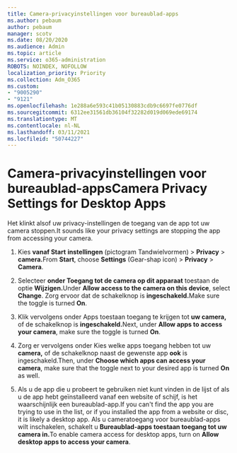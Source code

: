 ```yaml
---
title: Camera-privacyinstellingen voor bureaublad-apps
ms.author: pebaum
author: pebaum
manager: scotv
ms.date: 08/20/2020
ms.audience: Admin
ms.topic: article
ms.service: o365-administration
ROBOTS: NOINDEX, NOFOLLOW
localization_priority: Priority
ms.collection: Adm_O365
ms.custom:
- "9005290"
- "9121"
ms.openlocfilehash: 1e288a6e593c41b05130883cdb9c6697fe0776df
ms.sourcegitcommit: 6312ee31561db36104f32282d019d069ede69174
ms.translationtype: MT
ms.contentlocale: nl-NL
ms.lasthandoff: 03/11/2021
ms.locfileid: "50744227"
---
```

# <a name="camera-privacy-settings-for-desktop-apps"></a><span data-ttu-id="33114-102">Camera-privacyinstellingen voor bureaublad-apps</span><span class="sxs-lookup"><span data-stu-id="33114-102">Camera Privacy Settings for Desktop Apps</span></span>

<span data-ttu-id="33114-103">Het klinkt alsof uw privacy-instellingen de toegang van de app tot uw camera stoppen.</span><span class="sxs-lookup"><span data-stu-id="33114-103">It sounds like your privacy settings are stopping the app from accessing your camera.</span></span>

1.  <span data-ttu-id="33114-104">Kies **vanaf Start** **instellingen** (pictogram Tandwielvormen) > **Privacy**  >  **camera.**</span><span class="sxs-lookup"><span data-stu-id="33114-104">From **Start**, choose **Settings** (Gear-shap icon) > **Privacy** > **Camera**.</span></span>

2.  <span data-ttu-id="33114-105">Selecteer **onder Toegang tot de camera op dit apparaat** toestaan de optie **Wijzigen.**</span><span class="sxs-lookup"><span data-stu-id="33114-105">Under **Allow access to the camera on this device**, select **Change**.</span></span> <span data-ttu-id="33114-106">Zorg ervoor dat de schakelknop is **ingeschakeld.**</span><span class="sxs-lookup"><span data-stu-id="33114-106">Make sure the toggle is turned **On**.</span></span>

3.  <span data-ttu-id="33114-107">Klik vervolgens onder Apps toestaan toegang te krijgen tot **uw camera,** of de schakelknop is **ingeschakeld.**</span><span class="sxs-lookup"><span data-stu-id="33114-107">Next, under **Allow apps to access your camera**, make sure the toggle is turned **On**.</span></span>

4.  <span data-ttu-id="33114-108">Zorg er vervolgens onder Kies welke apps toegang hebben tot uw **camera,** of de schakelknop naast de gewenste app **ook** is ingeschakeld.</span><span class="sxs-lookup"><span data-stu-id="33114-108">Then, under **Choose which apps can access your camera**, make sure that the toggle next to your desired app is turned **On** as well.</span></span>

5.  <span data-ttu-id="33114-109">Als u de app die u probeert te gebruiken niet kunt vinden in de lijst of als u de app hebt geïnstalleerd vanaf een website of schijf, is het waarschijnlijk een bureaublad-app.</span><span class="sxs-lookup"><span data-stu-id="33114-109">If you can't find the app you are trying to use in the list, or if you installed the app from a website or disc, it is likely a desktop app.</span></span> <span data-ttu-id="33114-110">Als u cameratoegang voor bureaublad-apps wilt inschakelen, schakelt u **Bureaublad-apps toestaan toegang tot uw camera in.**</span><span class="sxs-lookup"><span data-stu-id="33114-110">To enable camera access for desktop apps, turn on **Allow desktop apps to access your camera**.</span></span>